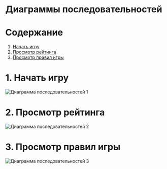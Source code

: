 # Диаграммы последовательностей

# Содержание
1. [Начать игру](#1)  
2. [Просмотр рейтинга](#2)  
3. [Просмотр правил игры](#3)

<a name="1"/>

# 1. Начать игру 
![Диаграмма последовательностей 1](https://github.com/bar47ney/trtpo_two/blob/master/Images/Sequence1_2.png)

<a name="2"/>

# 2. Просмотр рейтинга
![Диаграмма последовательностей 2](https://github.com/bar47ney/trtpo_two/blob/master/Images/Sequence3.png)

<a name="3"/>

# 3. Просмотр правил игры
![Диаграмма последовательностей 3](https://github.com/bar47ney/trtpo_two/blob/master/Images/Sequence2.png)
